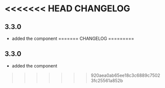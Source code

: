 <<<<<<< HEAD
CHANGELOG
=========

3.3.0
-----

 * added the component
=======
CHANGELOG
=========

3.3.0
-----

 * added the component
>>>>>>> 920aea0ab65ee18c3c6889c75023fc25561a852b
